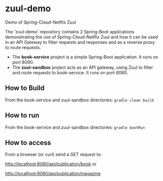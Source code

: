 # zuul-demo
Demo of Spring-Cloud-Netflix Zuul

The 'zuul-demo' repository contains 2 Spring-Boot applications demonstrating the use of 
Spring-Cloud-Netflix Zuul and how it can be used in an API Gateway to filter requests 
and responses and as a reverse proxy to route requests.

* The **book-service** project is a simple Spring-Boot application. 
It runs on port 8090.
* The **zuul-sandbox** project acts as an API gateway, using Zuul to 
filter and route requests to book-service. It runs on port 8080.

## How to Build
From the book-service and zuul-sandbox directories:
`gradle clean build`
	
## How to run
From the book-service and zuul-sandbox directories:
`gradle bootRun`

## How to access
From a browser (or curl) send a GET request to:

<http://localhost:8080/api/publication/book> or

<http://localhost:8080/api/publication/magazine>